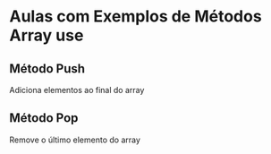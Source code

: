 # Aulas com Exemplos de Métodos Array use

## Método Push

Adiciona elementos ao final do array

## Método Pop

Remove o último elemento do array
